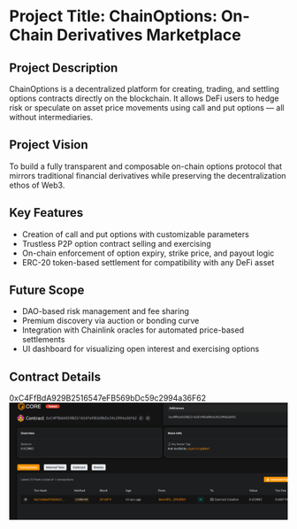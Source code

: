 # Project Title: ChainOptions: On-Chain Derivatives Marketplace

## Project Description

ChainOptions is a decentralized platform for creating, trading, and settling options contracts directly on the blockchain. It allows DeFi users to hedge risk or speculate on asset price movements using call and put options — all without intermediaries.

## Project Vision

To build a fully transparent and composable on-chain options protocol that mirrors traditional financial derivatives while preserving the decentralization ethos of Web3.

## Key Features

- Creation of call and put options with customizable parameters
- Trustless P2P option contract selling and exercising
- On-chain enforcement of option expiry, strike price, and payout logic
- ERC-20 token-based settlement for compatibility with any DeFi asset

## Future Scope

- DAO-based risk management and fee sharing
- Premium discovery via auction or bonding curve
- Integration with Chainlink oracles for automated price-based settlements
- UI dashboard for visualizing open interest and exercising options

## Contract Details
0xC4FfBdA929B2516547eFB569bDc59c2994a36F62
![alt text](image.png)